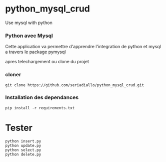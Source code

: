 # python_mysql_crud
Use mysql with python
### Python avec Mysql

Cette application va permettre d'apprendre l'integration de python et mysql 
a travers le package pymysql

apres telechargement ou clone du projet

### cloner 
    git clone https://github.com/seriadiallo/python_mysql_crud.git
 
 ### Installation des dependances
    pip install -r requirements.txt
  
  # Tester
    python insert.py
    python update.py
    python select.py
    python delete.py
